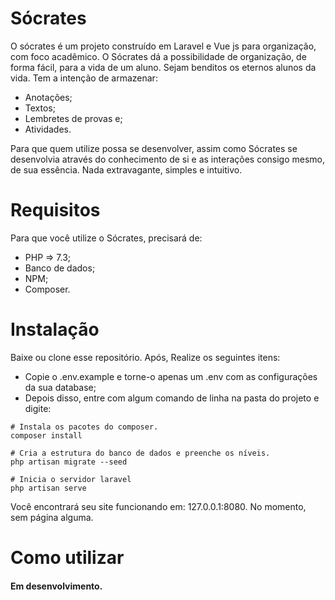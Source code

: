 # Sócrates
O sócrates é um projeto construído em Laravel e Vue js para organização, com foco acadêmico. O Sócrates dá a possibilidade de organização, de forma fácil, para a vida de um aluno. Sejam benditos os eternos alunos da vida. Tem a intenção de armazenar: 
- Anotações; 
- Textos; 
- Lembretes de provas e;
- Atividades.

Para que quem utilize possa se desenvolver, assim como Sócrates se desenvolvia através do conhecimento de si e as interações consigo mesmo, de sua essência. Nada extravagante, simples e intuitivo.

# Requisitos

Para que você utilize o Sócrates, precisará de: 

- PHP => 7.3;
- Banco de dados;
- NPM;
- Composer. 

# Instalação

Baixe ou clone esse repositório. Após, Realize os seguintes itens: 
- Copie o .env.example e torne-o apenas um .env com as configurações da sua database; 
- Depois disso, entre com algum comando de linha na pasta do projeto e digite: 
```
# Instala os pacotes do composer.
composer install 

# Cria a estrutura do banco de dados e preenche os níveis.
php artisan migrate --seed

# Inicia o servidor laravel
php artisan serve

``` 

Você encontrará seu site funcionando em: 127.0.0.1:8080. No momento, sem página alguma.
 
 # Como utilizar
 #### Em desenvolvimento.
